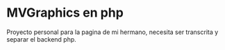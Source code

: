# MVGraphics en php
Proyecto personal para la pagina de mi hermano, necesita ser transcrita y separar el backend php.
